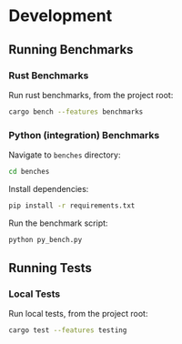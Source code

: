 # Development

## Running Benchmarks

### Rust Benchmarks
Run rust benchmarks, from the project root:
```bash
cargo bench --features benchmarks
```

### Python (integration) Benchmarks

Navigate to `benches` directory:
    
```bash
cd benches
```
    
Install dependencies:
    
```bash
pip install -r requirements.txt
```
    
Run the benchmark script:
    
```bash
python py_bench.py
```
    

## Running Tests

### Local Tests

Run local tests, from the project root:

```bash
cargo test --features testing
```
